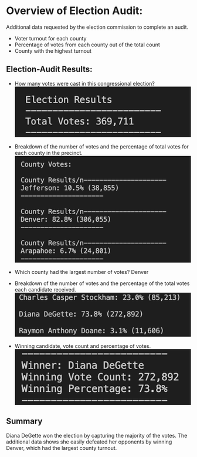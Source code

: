 # Overview of Election Audit:
Additional data requested by the election commission to complete an audit.
* Voter turnout for each county
* Percentage of votes from each county out of the total count
* County with the highest turnout

## Election-Audit Results:
* How many votes were cast in this congressional election?
![](https://github.com/Acromic/election_analysis/blob/main/resource_images/election_results.png)

* Breakdown of the number of votes and the percentage
  of total votes for each county in the precinct.
![](https://github.com/Acromic/election_analysis/blob/main/resource_images/county_results.png)

* Which county had the largest number of votes?
Denver
* Breakdown of the number of votes and the percentage
  of the total votes each candidate received.
![](https://github.com/Acromic/election_analysis/blob/main/resource_images/candidates.png)
* Winning candidate, vote count and percentage of votes.
![](https://github.com/Acromic/election_analysis/blob/main/resource_images/winner.png)
## Summary
Diana DeGette won the election by capturing the majority of the votes.
The additional data shows she easily defeated her opponents by winning Denver,
which had the largest county turnout.
